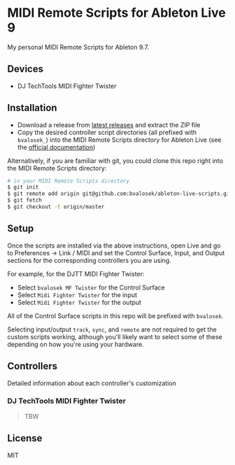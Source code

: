 # MIDI Remote Scripts for Ableton Live 9

My personal MIDI Remote Scripts for Ableton 9.7.

## Devices

* DJ TechTools MIDI Fighter Twister

## Installation

* Download a release from [latest releases](https://github.com/bvalosek/ableton-live-scripts/releases)
  and extract the ZIP file
* Copy the desired controller script directories (all prefixed with `bvalosek_`) into the
  MIDI Remote Scripts directory for Ableton Live (see the [official documentation](https://www.ableton.com/en/help/article/install-third-party-remote-script/))

Alternatively, if you are familiar with git, you could clone this repo right
into the MIDI Remote Scripts directory:

```bash
# in your MIDI Remote Scripts directory
$ git init
$ git remote add origin git@github.com:bvalosek/ableton-live-scripts.git
$ git fetch
$ git checkout -t origin/master
```

## Setup

Once the scripts are installed via the above instructions, open Live and go to
Preferences -> Link / MIDI and set the Control Surface, Input, and Output
sections for the corresponding controllers you are using.

For example, for the DJTT MIDI Fighter Twister:

* Select `bvalosek MF Twister` for the Control Surface
* Select `Midi Fighter Twister` for the input
* Select `Midi Fighter Twister` for the output

All of the Control Surface scripts in this repo will be prefixed with
`bvalosek`.

Selecting input/output `track`, `sync`, and `remote` are not required to get
the custom scripts working, although you'll likely want to select some of these
depending on how you're using your hardware.

## Controllers

Detailed information about each controller's customization

### DJ TechTools MIDI Fighter Twister

> TBW

## License

MIT

